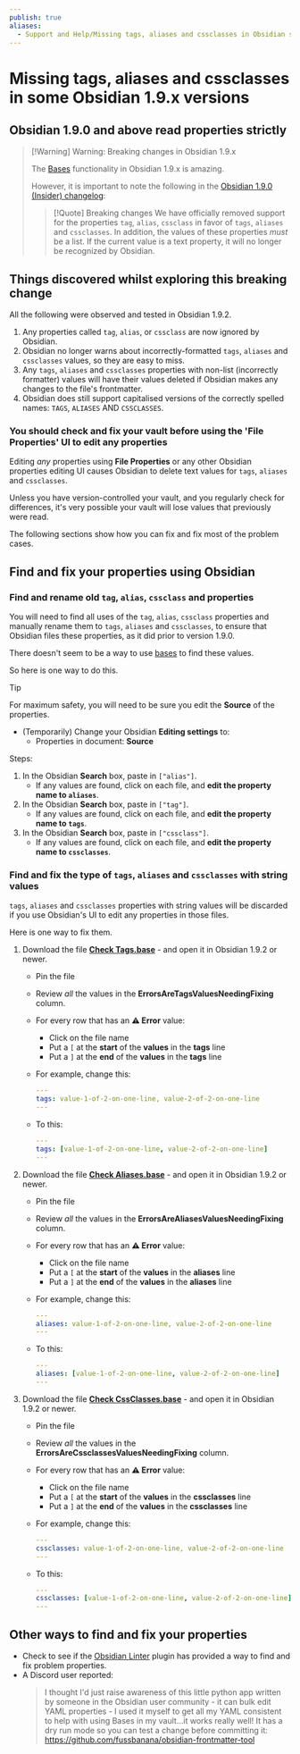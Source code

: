 ```yaml
---
publish: true
aliases:
  - Support and Help/Missing tags, aliases and cssclasses in Obsidian some 1.9.x versions
---
```


# Missing tags, aliases and cssclasses in some Obsidian 1.9.x versions

## Obsidian 1.9.0 and above read properties strictly

> [!Warning] Warning: Breaking changes in Obsidian 1.9.x
>
> The [Bases](https://help.obsidian.md/bases) functionality in Obsidian 1.9.x is amazing.
>
> However, it is important to note the following in the [Obsidian 1.9.0 (Insider) changelog](https://obsidian.md/changelog/2025-05-21-desktop-v1.9.0/):
> > [!Quote] Breaking changes
> > We have officially removed support for the properties `tag`, `alias`, `cssclass` in favor of `tags`, `aliases` and `cssclasses`. In addition, the values of these properties _must_ be a list. If the current value is a text property, it will no longer be recognized by Obsidian.

## Things discovered whilst exploring this breaking change

All the following were observed and tested in Obsidian 1.9.2.

1. Any properties called `tag`, `alias`,  or `cssclass` are now ignored by Obsidian.
2. Obsidian no longer warns about incorrectly-formatted `tags`, `aliases` and `cssclasses` values, so they are easy to miss.
3. Any `tags`, `aliases` and `cssclasses` properties with non-list (incorrectly formatter) values will have their values deleted if Obsidian makes any changes to the file's frontmatter.
4. Obsidian does still support capitalised versions of the correctly spelled names: `TAGS`, `ALIASES` AND `CSSCLASSES`.

### You should check and fix your vault before using the 'File Properties' UI to edit any properties

Editing _any_ properties using **File Properties** or any other Obsidian properties editing UI causes Obsidian to delete text values for `tags`, `aliases` and `cssclasses`.

Unless you have version-controlled your vault, and you regularly check for differences, it's very possible your vault will lose values that previously were read.

The following sections show how you can fix and fix most of the problem cases.

## Find and fix your properties using Obsidian

### Find and rename old `tag`, `alias`, `cssclass` and properties

You will need to find all uses of the `tag`, `alias`, `cssclass` properties and manually rename them to `tags`, `aliases` and `cssclasses`, to ensure that Obsidian files these properties, as it did prior to version 1.9.0.

There doesn't seem to be a way to use [bases](https://help.obsidian.md/bases) to find these values.

So here is one way to do this.

> [!Tip]
> For maximum safety, you will need to be sure you edit the **Source** of the properties.
>
> - (Temporarily) Change your Obsidian **Editing settings** to:
>   - Properties in document: **Source**

Steps:

1. In the Obsidian **Search** box, paste in `["alias"]`.
    - If any values are found, click on each file, and **edit the property name to `aliases`**.
2. In the Obsidian **Search** box, paste in `["tag"]`.
    - If any values are found, click on each file, and **edit the property name to `tags`**.
3. In the Obsidian **Search** box, paste in `["cssclass"]`.
    - If any values are found, click on each file, and **edit the property name to `cssclasses`**.

### Find and fix the type of `tags`, `aliases` and `cssclasses` with string values

`tags`, `aliases` and `cssclasses` properties with string values will be discarded if you use Obsidian's UI to edit any properties in those files.

Here is one way to fix them.

1. Download the file **[Check Tags.base](https://github.com/obsidian-tasks-group/obsidian-tasks/tree/main/resources/sample_vaults/Tasks-Demo/How%20To/Find%20properties%20not%20read%20by%20Obsidian%201.9.x)** - and open it in Obsidian 1.9.2 or newer.
    - Pin the file
    - Review _all_ the values in the **ErrorsAreTagsValuesNeedingFixing** column.
    - For every row that has an **⚠︎ Error** value:
        - Click on the file name
        - Put a `[` at the **start** of the **values** in the **tags** line
        - Put a `]` at the **end** of the **values** in the **tags** line
    - For example, change this:

        ```yaml
        ---
        tags: value-1-of-2-on-one-line, value-2-of-2-on-one-line
        ---
        ```

    - To this:

        ```yaml
        ---
        tags: [value-1-of-2-on-one-line, value-2-of-2-on-one-line]
        ---
        ```

2. Download the file **[Check Aliases.base](https://github.com/obsidian-tasks-group/obsidian-tasks/tree/main/resources/sample_vaults/Tasks-Demo/How%20To/Find%20properties%20not%20read%20by%20Obsidian%201.9.x)** - and open it in Obsidian 1.9.2 or newer.
    - Pin the file
    - Review _all_ the values in the **ErrorsAreAliasesValuesNeedingFixing** column.
    - For every row that has an **⚠︎ Error** value:
        - Click on the file name
        - Put a `[` at the **start** of the **values** in the **aliases** line
        - Put a `]` at the **end** of the **values** in the **aliases** line
    - For example, change this:

        ```yaml
        ---
        aliases: value-1-of-2-on-one-line, value-2-of-2-on-one-line
        ---
        ```

    - To this:

        ```yaml
        ---
        aliases: [value-1-of-2-on-one-line, value-2-of-2-on-one-line]
        ---
        ```

3. Download the file **[Check CssClasses.base](https://github.com/obsidian-tasks-group/obsidian-tasks/tree/main/resources/sample_vaults/Tasks-Demo/How%20To/Find%20properties%20not%20read%20by%20Obsidian%201.9.x)** - and open it in Obsidian 1.9.2 or newer.
    - Pin the file
    - Review _all_ the values in the **ErrorsAreCssclassesValuesNeedingFixing** column.
    - For every row that has an **⚠︎ Error** value:
        - Click on the file name
        - Put a `[` at the **start** of the **values** in the **cssclasses** line
        - Put a `]` at the **end** of the **values** in the **cssclasses** line
    - For example, change this:

        ```yaml
        ---
        cssclasses: value-1-of-2-on-one-line, value-2-of-2-on-one-line
        ---
        ```

    - To this:

        ```yaml
        ---
        cssclasses: [value-1-of-2-on-one-line, value-2-of-2-on-one-line]
        ---
        ```

## Other ways to find and fix your properties

- Check to see if the [Obsidian Linter](https://github.com/platers/obsidian-linter) plugin has provided a way to find and fix problem properties.
- A Discord user reported:
    > I thought I'd just raise awareness of this little python app written by someone in the Obsidian user community - it can bulk edit YAML properties - I used it myself to get all my YAML consistent to help with using Bases in my vault...it works really well! It has a dry run mode so you can test a change before committing it: <https://github.com/fussbanana/obsidian-frontmatter-tool>
